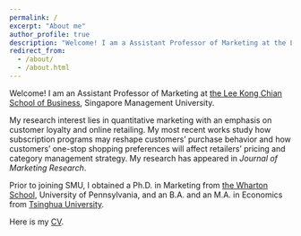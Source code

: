 ```yaml
---
permalink: /
excerpt: "About me"
author_profile: true
description: "Welcome! I am a Assistant Professor of Marketing at the Lee Kong Chian School of Business, Singapore Management University"
redirect_from: 
  - /about/
  - /about.html
---
```



Welcome! I am an Assistant Professor of Marketing at [the Lee Kong Chian School of Business](https://business.smu.edu.sg/business/disciplines/marketing/welcome), Singapore Management University. 

My research interest lies in quantitative marketing with an emphasis on customer loyalty and online retailing. My most recent works study how subscription programs may reshape customers’ purchase behavior and how customers’ one-stop shopping preferences will affect retailers’ pricing and category management strategy. My research has appeared in _Journal of Marketing Research_.

Prior to joining SMU, I obtained a Ph.D. in Marketing from [the Wharton School](https://www.wharton.upenn.edu/), University of Pennsylvania, and an B.A. and an M.A. in Economics from [Tsinghua University](https://www.sem.tsinghua.edu.cn/en/).

Here is my [CV](https://www.dropbox.com/s/nzpjcobna8s8c1b/CV_QIYU_20221113_web.pdf?dl=0). 


